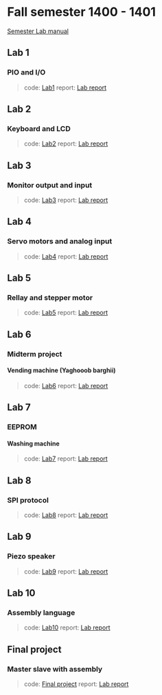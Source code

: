 # Fall semester 1400 - 1401

[Semester Lab manual](Lab-manual.pdf)

## Lab 1

### PIO and I/O

> code: [Lab1](./LAB%201/Lab1-9831111-9831125.zip)
> report: [Lab report](./LAB%201/report.pdf)

## Lab 2

### Keyboard and LCD

> code: [Lab2](./LAB%202/9831125_983111.zip)
> report: [Lab report](./LAB%202/report.pdf)


## Lab 3
### Monitor output and input

> code: [Lab3](./LAB%203/Lab-3/)
> report: [Lab report](./LAB%203/report.pdf)

## Lab 4
### Servo motors and analog input

> code: [Lab4](./LAB%204/Ard/)
> report: [Lab report](./LAB%204/report.pdf)

## Lab 5

### Rellay and stepper motor

> code: [Lab5](./LAB%205/Arduino/)
> report: [Lab report](./LAB%205/report.pdf)

## Lab 6
### Midterm project

#### Vending machine (Yaghooob barghii)

> code: [Lab6](./LAB%206/Arduino/)
> report: [Lab report](./LAB%206/report.pdf)


## Lab 7
### EEPROM 

#### Washing machine

> code: [Lab7](./LAB%207/Arduino/)
> report: [Lab report](./LAB%207/report.pdf)

## Lab 8

### SPI protocol

> code: [Lab8](./LAB%208/LAB8_9831125_9831111.zip)
> report: [Lab report](./LAB%208/report.pdf)


## Lab 9
### Piezo speaker

> code: [Lab9](./LAB%209/lab9-9831111-9831125/micro%20lab9/)
> report: [Lab report](./LAB%209/report.pdf)

## Lab 10
### Assembly language

> code: [Lab10](./ASM/ASM/1/9831125_983111.zip)
> report: [Lab report](./ASM/ASM/1/report.pdf)

## Final project

### Master slave with assembly

> code: [Final project](./FINAL_Project/Micro_2_3_9831125.zip)
> report: [Lab report](./FINAL_Project/report.pdf)
